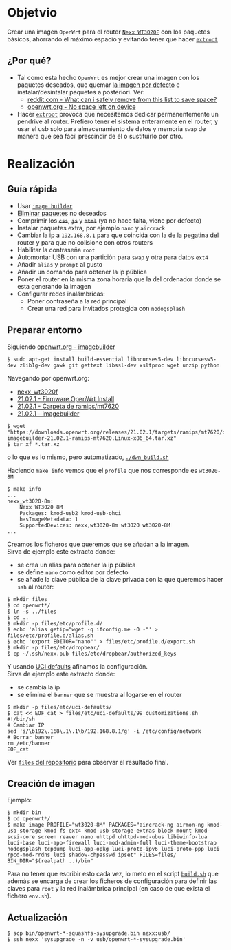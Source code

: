 # Objetvio

Crear una imagen `OpenWrt` para el router [`Nexx WT3020F`](https://wikidevi.wi-cat.ru/Nexx_WT3020) con los paquetes básicos,
ahorrando el máximo espacio y evitando tener que hacer [`extroot`](https://openwrt.org/docs/guide-user/additional-software/extroot_configuration)

## ¿Por qué?

* Tal como esta hecho `OpenWrt` es mejor crear una imagen con los paquetes deseados,
que quemar [la imagen por defecto](https://openwrt.org/toh/nexx/wt3020) e instalar/desintalar
paquetes a posteriori. Ver:
    * [reddit.com - What can i safely remove from this list to save space?](https://www.reddit.com/r/openwrt/comments/9zyn09/what_can_i_safely_remove_from_this_list_to_save/ead6b8o/)
    * [openwrt.org - No space left on device](https://openwrt.org/faq/no_space_left_on_device)
* Hacer [`extroot`](https://openwrt.org/docs/guide-user/additional-software/extroot_configuration)
provoca que necesitemos dedicar permanentemente un pendrive al router. Prefiero tener
el sistema enteramente en el router, y usar el usb solo para almacenamiento de datos y memoria `swap` de manera que sea fácil prescindir de él o sustituirlo por otro.

# Realización

## Guía rápida

* Usar [`image builder`](https://openwrt.org/docs/guide-user/additional-software/imagebuilder)
* [Eliminar paquetes](https://openwrt.org/faq/which_packages_can_i_safely_remove_to_save_space) no deseados
* <s>Comprimir los `css`, `js` y `html`</s> (ya no hace falta, viene por defecto)
* Instalar paquetes extra, por ejemplo `nano` y `aircrack`
* Cambiar la ip a `192.168.8.1` para que coincida con la de la pegatina del router y para que no colisione con otros routers
* Habilitar la contraseña `root`
* Automontar USB con una partición para `swap` y otra para datos `ext4`
* Añadir `alias` y `prompt` al gusto
* Añadir un comando para obtener la ip pública
* Poner el router en la misma zona horaria que la del ordenador donde se esta generando la imagen
* Configurar redes inalámbricas:
    * Poner contraseña a la red principal
    * Crear una red para invitados protegida con `nodogsplash`

## Preparar entorno

Siguiendo [openwrt.org - imagebuilder](https://openwrt.org/docs/guide-user/additional-software/imagebuilder)

```console
$ sudo apt-get install build-essential libncurses5-dev libncursesw5-dev zlib1g-dev gawk git gettext libssl-dev xsltproc wget unzip python
```

Navegando por openwrt.org:

* [nexx_wt3020f](https://openwrt.org/toh/hwdata/nexx/nexx_wt3020f)
* [21.02.1 - Firmware OpenWrt Install](https://downloads.openwrt.org/releases/21.02.1/targets/ramips/mt7620/openwrt-21.02.1-ramips-mt7620-nexx_wt3020-8m-squashfs-factory.bin)
* [21.02.1 - Carpeta de ramips/mt7620](https://downloads.openwrt.org/releases/21.02.1/targets/ramips/mt7620/)
* [21.02.1 - imagebuilder](https://downloads.openwrt.org/releases/21.02.1/targets/ramips/mt7620/openwrt-imagebuilder-21.02.1-ramips-mt7620.Linux-x86_64.tar.xz)

```console
$ wget "https://downloads.openwrt.org/releases/21.02.1/targets/ramips/mt7620/openwrt-imagebuilder-21.02.1-ramips-mt7620.Linux-x86_64.tar.xz"
$ tar xf *.tar.xz
```

o lo que es lo mismo, pero automatizado, [`./dwn_build.sh`](dwn_build.sh)

Haciendo `make info` vemos que el `profile` que nos corresponde es `wt3020-8M`

```console
$ make info
...
nexx_wt3020-8m:
    Nexx WT3020 8M
    Packages: kmod-usb2 kmod-usb-ohci
    hasImageMetadata: 1
    SupportedDevices: nexx,wt3020-8m wt3020 wt3020-8M
...
```

Creamos los ficheros que queremos que se añadan a la imagen.  
Sirva de ejemplo este extracto donde:

* se crea un alias para obtener la ip pública
* se define `nano` como editor por defecto
* se añade la clave pública de la clave privada con la que queremos hacer `ssh` al router:

```console
$ mkdir files
$ cd openwrt*/
$ ln -s ../files
$ cd ..
$ mkdir -p files/etc/profile.d/
$ echo 'alias getip="wget -q ifconfig.me -O -"' > files/etc/profile.d/alias.sh
$ echo 'export EDITOR="nano"' > files/etc/profile.d/export.sh
$ mkdir -p files/etc/dropbear/
$ cp ~/.ssh/nexx.pub files/etc/dropbear/authorized_keys
```

Y usando [UCI defaults](https://openwrt.org/docs/guide-developer/uci-defaults)
afinamos la configuración.  
Sirva de ejemplo este extracto donde:

* se cambia la ip
* se elimina el `banner` que se muestra al logarse en el router

```console
$ mkdir -p files/etc/uci-defaults/
$ cat << EOF_cat > files/etc/uci-defaults/99_customizations.sh
#!/bin/sh
# Cambiar IP
sed 's/\b192\.168\.1\.1\b/192.168.8.1/g' -i /etc/config/network
# Borrar banner
rm /etc/banner
EOF_cat
```

Ver [`files` del repositorio](files/) para observar el resultado final.

## Creación de imagen

Ejemplo:

```console
$ mkdir bin
$ cd openwrt*/
$ make image PROFILE="wt3020-8M" PACKAGES="aircrack-ng airmon-ng kmod-usb-storage kmod-fs-ext4 kmod-usb-storage-extras block-mount kmod-scsi-core screen reaver nano uhttpd uhttpd-mod-ubus libiwinfo-lua luci-base luci-app-firewall luci-mod-admin-full luci-theme-bootstrap nodogsplash tcpdump luci-app-opkg luci-proto-ipv6 luci-proto-ppp luci rpcd-mod-rrdns luci shadow-chpasswd ipset" FILES=files/ BIN_DIR="$(realpath ..)/bin"
```

Para no tener que escribir esto cada vez, lo meto en el script [`build.sh`](build.sh) que
además se encarga de crear los ficheros de configuración para definir las claves para `root` y la red inalámbrica principal (en caso de que exista el fichero `env.sh`).

## Actualización

```
$ scp bin/openwrt-*-squashfs-sysupgrade.bin nexx:usb/
$ ssh nexx 'sysupgrade -n -v usb/openwrt-*-sysupgrade.bin'
```
